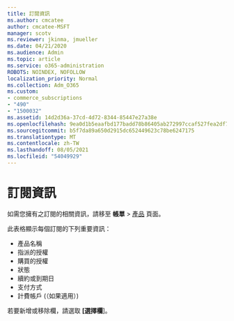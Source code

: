 ```yaml
---
title: 訂閱資訊
ms.author: cmcatee
author: cmcatee-MSFT
manager: scotv
ms.reviewer: jkinma, jmueller
ms.date: 04/21/2020
ms.audience: Admin
ms.topic: article
ms.service: o365-administration
ROBOTS: NOINDEX, NOFOLLOW
localization_priority: Normal
ms.collection: Adm_O365
ms.custom:
- commerce_subscriptions
- "490"
- "1500032"
ms.assetid: 14d2d36a-37cd-4d72-8344-85447e27a38e
ms.openlocfilehash: 9ea0d1b5eaafbd177badd78b86405ab272997ccaf527fea2df739cc98ce1a9f4
ms.sourcegitcommit: b5f7da89a650d2915dc652449623c78be6247175
ms.translationtype: MT
ms.contentlocale: zh-TW
ms.lasthandoff: 08/05/2021
ms.locfileid: "54049929"
---
```

# <a name="subscription-information"></a>訂閱資訊

如需您擁有之訂閱的相關資訊，請移至 **帳單** \> [產品](https://go.microsoft.com/fwlink/p/?linkid=842054) 頁面。
  
此表格顯示每個訂閱的下列重要資訊：
  
- 產品名稱
- 指派的授權
- 購買的授權
- 狀態
- 續約或到期日
- 支付方式
- 計費帳戶 (（如果適用）) 
 
若要新增或移除欄，請選取 **[選擇欄**]。